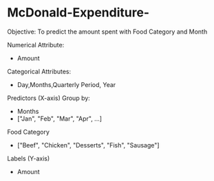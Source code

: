# McDonald-Expenditure-
Objective:
To predict the amount spent with Food Category and Month

Numerical Attribute:
* Amount

Categorical Attributes:
* Day,Months,Quarterly Period, Year


Predictors (X-axis)
Group by:
* Months
* ["Jan", "Feb", "Mar", "Apr", ...]
  
Food Category
* ["Beef", "Chicken", "Desserts", "Fish", "Sausage"]

Labels (Y-axis)
* Amount

